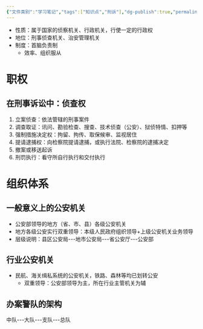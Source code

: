 ```yaml
---
{"文件类别":"学习笔记","tags":["知识点","刑诉"],"dg-publish":true,"permalink":"/学习笔记studyup/刑事诉讼法/公安机关/","dgPassFrontmatter":true,"created":"2024-09-11T21:20:00.063+08:00","updated":"2024-11-11T14:53:09.368+08:00"}
---
```


- 性质：属于国家的侦察机关、行政机关，行使一定的行政权
- 地位：刑事侦查机关、治安管理机关
- 制度：首脑负责制
	- 效率、组织服从
# 职权
## 在刑事诉讼中：侦查权
1. 立案侦查：依法管辖的刑事案件
2. 调查取证：讯问、勘验检查、搜查、技术侦查（公安）、狱侦特情、扣押等
3. 强制措施决定权：拘留、拘传、取保候审、监视居住
4. 提请逮捕权：向检察院提请逮捕，或执行法院、检察院的逮捕决定
5. 撤案或移送起诉
6. 刑罚执行：看守所自行执行和交付执行
# 组织体系
## 一般意义上的公安机关
- 公安部领导的地方（省、市、县）各级公安机关
- 地方各级公安实行双重领导：本级人民政府组织领导+上级公安机关业务领导
- 层级说明：县区公安局---地市公安局---省公安厅---公安部
## 行业公安机关
- 民航、海关缉私系统的公安机关，铁路、森林等均已划转公安
   - 双重领导：公安部领导为主，所在行业主管机关为辅
## 办案警队的架构
中队---大队---支队---总队